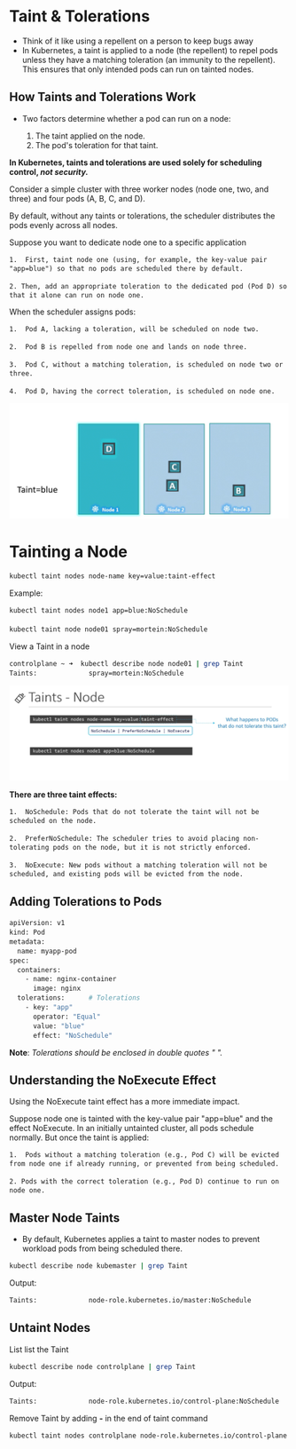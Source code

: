 # Taint & Tolerations
-   Think of it like using a repellent on a person to keep bugs away
-   In Kubernetes, a taint is applied to a node (the repellent) to repel pods unless they have a matching toleration (an immunity to the repellent). This ensures that only intended pods can run on tainted nodes.


## How Taints and Tolerations Work

-   Two factors determine whether a pod can run on a node:

    1.  The taint applied on the node.
    2.  The pod's toleration for that taint.

**In Kubernetes, taints and tolerations are used solely for scheduling control, *not security.*** 


Consider a simple cluster with three worker nodes (node one, two, and three) and four pods (A, B, C, and D). 

By default, without any taints or tolerations, the scheduler distributes the pods evenly across all nodes.

Suppose you want to dedicate node one to a specific application

    1.  First, taint node one (using, for example, the key-value pair "app=blue") so that no pods are scheduled there by default.

    2. Then, add an appropriate toleration to the dedicated pod (Pod D) so that it alone can run on node one.

When the scheduler assigns pods:

    1.  Pod A, lacking a toleration, will be scheduled on node two.

    2.  Pod B is repelled from node one and lands on node three.

    3.  Pod C, without a matching toleration, is scheduled on node two or three.

    4.  Pod D, having the correct toleration, is scheduled on node one.

![](../../images/kubernetes_taint1.png)



# Tainting a Node

```bash
kubectl taint nodes node-name key=value:taint-effect
```
Example:
```bash
kubectl taint nodes node1 app=blue:NoSchedule

kubectl taint node node01 spray=mortein:NoSchedule
```

View a Taint in a node
```bash
controlplane ~ ➜  kubectl describe node node01 | grep Taint
Taints:             spray=mortein:NoSchedule
```
![](../../images/kubernetes_taint.png)

**There are three taint effects:**

    1.  NoSchedule: Pods that do not tolerate the taint will not be scheduled on the node.
    
    2.  PreferNoSchedule: The scheduler tries to avoid placing non-tolerating pods on the node, but it is not strictly enforced.
    
    3.  NoExecute: New pods without a matching toleration will not be scheduled, and existing pods will be evicted from the node.


## Adding Tolerations to Pods

```bash
apiVersion: v1
kind: Pod
metadata:
  name: myapp-pod
spec:
  containers:
    - name: nginx-container
      image: nginx
  tolerations:      # Tolerations
    - key: "app"
      operator: "Equal"
      value: "blue"
      effect: "NoSchedule"
```

**Note**: *Tolerations should be enclosed in double quotes " ".*


## Understanding the NoExecute Effect

Using the NoExecute taint effect has a more immediate impact. 

Suppose node one is tainted with the key-value pair "app=blue" and the effect NoExecute. In an initially untainted cluster, all pods schedule normally. But once the taint is applied:

    1.  Pods without a matching toleration (e.g., Pod C) will be evicted from node one if already running, or prevented from being scheduled.

    2. Pods with the correct toleration (e.g., Pod D) continue to run on node one.

## Master Node Taints

-   By default, Kubernetes applies a taint to master nodes to prevent workload pods from being scheduled there. 

```bash
kubectl describe node kubemaster | grep Taint
```

Output:
```bash
Taints:             node-role.kubernetes.io/master:NoSchedule
```

## Untaint Nodes
List list the Taint
```bash
kubectl describe node controlplane | grep Taint
```
Output:
```bash
Taints:             node-role.kubernetes.io/control-plane:NoSchedule
```

Remove Taint by adding **-** in the end of taint command

```bash
kubectl taint nodes controlplane node-role.kubernetes.io/control-plane:NoSchedule-
```
